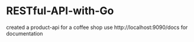 # RESTful-API-with-Go
created a product-api for a coffee shop
use http://localhost:9090/docs for documentation
